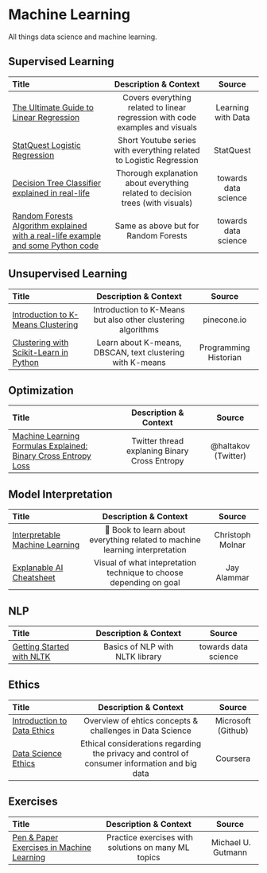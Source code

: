 # Machine Learning

All things data science and machine learning.

## Supervised Learning

Title | Description & Context | Source
:-- | :--: | :--:
[The Ultimate Guide to Linear Regression](https://learningwithdata.com/posts/tylerfolkman/the-ultimate-guide-to-linear-regression/) | Covers everything related to linear regression with code examples and visuals | Learning with Data
[StatQuest Logistic Regression](https://www.youtube.com/playlist?list=PLblh5JKOoLUKxzEP5HA2d-Li7IJkHfXSe) | Short Youtube series with everything related to Logistic Regression | StatQuest
[Decision Tree Classifier explained in real-life](https://towardsdatascience.com/decision-tree-classifier-explained-in-real-life-picking-a-vacation-destination-6226b2b60575) | Thorough explanation about everything related to decision trees (with visuals) | towards data science
[Random Forests Algorithm explained with a real-life example and some Python code](https://towardsdatascience.com/random-forests-algorithm-explained-with-a-real-life-example-and-some-python-code-affbfa5a942c) | Same as above but for Random Forests | towards data science


## Unsupervised Learning

Title | Description & Context | Source
:-- | :--: | :--:
[Introduction to K-Means Clustering](https://www.pinecone.io/learn/k-means-clustering/) | Introduction to K-Means but also other clustering algorithms | pinecone.io
[Clustering with Scikit-Learn in Python](https://programminghistorian.org/en/lessons/clustering-with-scikit-learn-in-python) | Learn about K-means, DBSCAN, text clustering with K-means | Programming Historian

## Optimization

Title | Description & Context | Source
:-- | :--: | :--:
[Machine Learning Formulas Explained: Binary Cross Entropy Loss](https://twitter.com/haltakov/status/1448353270641086471) | Twitter thread explaning Binary Cross Entropy | @haltakov (Twitter) 

## Model Interpretation

Title | Description & Context | Source
:-- | :--: | :--:
[Interpretable Machine Learning](https://christophm.github.io/interpretable-ml-book/) | :orange_book: Book to learn about everything related to machine learning interpretation | Christoph Molnar
[Explanable AI Cheatsheet](https://ex.pegg.io/) | Visual of what intepretation technique to choose depending on goal | Jay Alammar

## NLP

Title | Description & Context | Source
:-- | :--: | :--:
[Getting Started with NLTK](https://towardsdatascience.com/getting-started-with-nltk-eb4ed6eb7a37) | Basics of NLP with NLTK library | towards data science

## Ethics

Title | Description & Context | Source
:-- | :--: | :--:
[Introduction to Data Ethics](https://github.com/microsoft/Data-Science-For-Beginners/blob/main/1-Introduction/02-ethics/README.md) | Overview of ehtics concepts & challenges in Data Science | Microsoft (Github)
[Data Science Ethics](https://www.coursera.org/learn/data-science-ethics#syllabus) | Ethical considerations regarding the privacy and control of consumer information and big data | Coursera

## Exercises

Title | Description & Context | Source
:-- | :--: | :--:
[Pen & Paper Exercises in Machine Learning](https://arxiv.org/pdf/2206.13446.pdf) | Practice exercises with solutions on many ML topics | Michael U. Gutmann